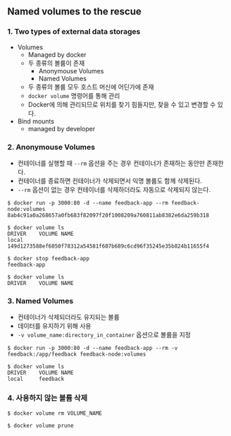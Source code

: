## Named volumes to the rescue

### 1. Two types of external data storages

* Volumes
    * Managed by docker
    * 두 종류의 볼륨이 존재
        * Anonymouse Volumes
        * Named Volumes
    * 두 종류의 볼륨 모두 호스트 머신에 어딘가에 존재
    * `docker volume` 명령어를 통해 관리
    * Docker에 의해 관리되므로 위치를 찾기 힘들지만, 찾을 수 있고 변경할 수 있다.
* Bind mounts
    * managed by developer

### 2. Anonymouse Volumes

* 컨테이너를 실행할 때 `--rm` 옵션을 주는 경우 컨테이너가 존재하는 동안만 존재한다.
* 컨테이너를 종료하면 컨테이너가 삭제되면서 익명 볼륨도 함께 삭제된다.
* `--rm` 옵션이 없는 경우 컨테이너를 삭제하더라도 자동으로 삭제되지 않는다.

```
$ docker run -p 3000:80 -d --name feedback-app --rm feedback-node:volumes
8ab4c91a0a268657a0fb683f82097f20f1008209a760811ab8382e6da259b318

$ docker volume ls                                                       
DRIVER    VOLUME NAME
local     149d1273588ef6050f78312a54581f607b689c6cd96f35245e35b824b11655f4

$ docker stop feedback-app
feedback-app

$ docker volume ls        
DRIVER    VOLUME NAME
```

### 3. Named Volumes

* 컨테이너가 삭제되더라도 유지되는 볼륨
* 데이터를 유지하기 위해 사용
* `-v volume_name:directory_in_container` 옵션으로 볼륨을 지정

```
$ docker run -p 3000:80 -d --name feedback-app --rm -v feedback:/app/feedback feedback-node:volumes

$ docker volume ls
DRIVER    VOLUME NAME
local     feedback
```

### 4. 사용하지 않는 볼륨 삭제

```
$ docker volume rm VOLUME_NAME

$ docker volume prune
```